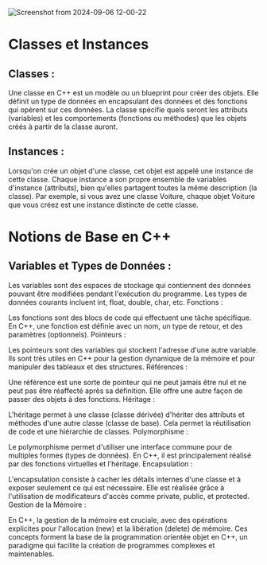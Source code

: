
![Screenshot from 2024-09-06 12-00-22](https://github.com/user-attachments/assets/c93d42d8-ff6d-46c3-b095-53d1cb5a81fd)


# Classes et Instances

## Classes :

Une classe en C++ est un modèle ou un blueprint pour créer des objets.
Elle définit un type de données en encapsulant des données et des fonctions qui opèrent sur ces données.
La classe spécifie quels seront les attributs (variables) et les comportements (fonctions ou méthodes) que les objets créés à partir de la classe auront.

## Instances :

Lorsqu'on crée un objet d'une classe, cet objet est appelé une instance de cette classe.
Chaque instance a son propre ensemble de variables d'instance (attributs), bien qu'elles partagent toutes la même description (la classe).
Par exemple, si vous avez une classe Voiture, chaque objet Voiture que vous créez est une instance distincte de cette classe.


# Notions de Base en C++

## Variables et Types de Données :

Les variables sont des espaces de stockage qui contiennent des données pouvant être modifiées pendant l'exécution du programme.
Les types de données courants incluent int, float, double, char, etc.
Fonctions :

Les fonctions sont des blocs de code qui effectuent une tâche spécifique.
En C++, une fonction est définie avec un nom, un type de retour, et des paramètres (optionnels).
Pointeurs :

Les pointeurs sont des variables qui stockent l'adresse d'une autre variable.
Ils sont très utiles en C++ pour la gestion dynamique de la mémoire et pour manipuler des tableaux et des structures.
Références :

Une référence est une sorte de pointeur qui ne peut jamais être nul et ne peut pas être réaffecté après sa définition.
Elle offre une autre façon de passer des objets à des fonctions.
Héritage :

L'héritage permet à une classe (classe dérivée) d'hériter des attributs et méthodes d'une autre classe (classe de base).
Cela permet la réutilisation de code et une hiérarchie de classes.
Polymorphisme :

Le polymorphisme permet d'utiliser une interface commune pour de multiples formes (types de données).
En C++, il est principalement réalisé par des fonctions virtuelles et l'héritage.
Encapsulation :

L'encapsulation consiste à cacher les détails internes d'une classe et à exposer seulement ce qui est nécessaire.
Elle est réalisée grâce à l'utilisation de modificateurs d'accès comme private, public, et protected.
Gestion de la Mémoire :

En C++, la gestion de la mémoire est cruciale, avec des opérations explicites pour l'allocation (new) et la libération (delete) de mémoire.
Ces concepts forment la base de la programmation orientée objet en C++, un paradigme qui facilite la création de programmes complexes et maintenables.
